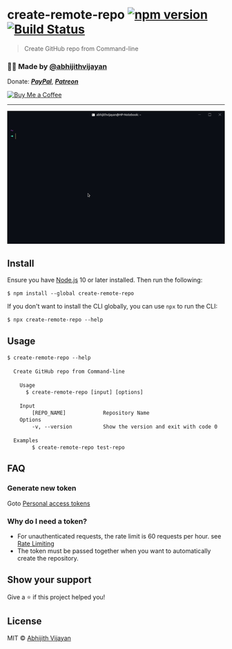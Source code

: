 # create-remote-repo [![npm version](https://img.shields.io/npm/v/create-remote-repo)](https://www.npmjs.com/package/create-remote-repo) [![Build Status](https://travis-ci.com/abhijithvijayan/create-remote-repo-cli.svg?branch=master)](https://travis-ci.com/abhijithvijayan/create-remote-repo-cli)

> Create GitHub repo from Command-line

<h3>🙋‍♂️ Made by <a href="https://twitter.com/_abhijithv">@abhijithvijayan</a></h3>
<p>
  Donate:
  <a href="https://www.paypal.me/iamabhijithvijayan" target='_blank'><i><b>PayPal</b></i></a>,
  <a href="https://www.patreon.com/abhijithvijayan" target='_blank'><i><b>Patreon</b></i></a>
</p>
<p>
  <a href='https://www.buymeacoffee.com/abhijithvijayan' target='_blank'>
    <img height='36' style='border:0px;height:36px;' src='https://bmc-cdn.nyc3.digitaloceanspaces.com/BMC-button-images/custom_images/orange_img.png' border='0' alt='Buy Me a Coffee' />
  </a>
</p>
<hr />

<img src="demo.gif" width="752">

## Install

Ensure you have [Node.js](https://nodejs.org) 10 or later installed. Then run the following:

```
$ npm install --global create-remote-repo
```

If you don't want to install the CLI globally, you can use `npx` to run the CLI:

```
$ npx create-remote-repo --help
```

## Usage

```
$ create-remote-repo --help

  Create GitHub repo from Command-line

	Usage
	  $ create-remote-repo [input] [options]

	Input
		[REPO_NAME]	           Repository Name
	Options
		-v, --version          Show the version and exit with code 0

  Examples
		$ create-remote-repo test-repo
```

## FAQ

### Generate new token

Goto [Personal access tokens](https://github.com/settings/tokens)

### Why do I need a token?

- For unauthenticated requests, the rate limit is 60 requests per
  hour.
  see [Rate Limiting](https://developer.github.com/v3/#rate-limiting)
- The token must be passed together when you want to automatically
  create the repository.

## Show your support

Give a ⭐️ if this project helped you!

## License

MIT © [Abhijith Vijayan](https://abhijithvijayan.in)

